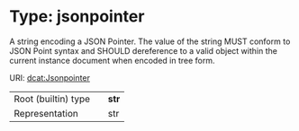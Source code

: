 
# Type: jsonpointer

A string encoding a JSON Pointer. The value of the string MUST conform to JSON Point syntax and SHOULD dereference to a valid object within the current instance document when encoded in tree form.

URI: [dcat:Jsonpointer](http://www.w3.org/ns/dcat#Jsonpointer)

|  |  |  |
| --- | --- | --- |
| Root (builtin) type | | **str** |
| Representation | | str |
